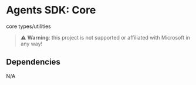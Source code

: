 # Agents SDK: Core

core types/utilities

> ⚠️ **Warning**: this project is not supported or affiliated with Microsoft in any way!

## Dependencies

N/A
